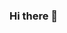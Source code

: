 ### Hi there 👋

<!--
**yasiwn/yasiwn** is a ✨ _special_ ✨ repository because its `README.md` (this file) appears on your GitHub profile.

Here are some ideas to get you started:

I'm uploading the projects that I have made here, you can use the ones that work for you as you want to contact me dc:yasiwnn#0004
-->
